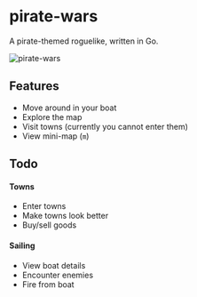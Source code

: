 # pirate-wars
A pirate-themed roguelike, written in Go.

![pirate-wars](https://storage.5apps.com/silverbucket/public/shares/250104-0028-Screenshot%202025-01-04%20at%2001.27.18.jpg)

## Features
* Move around in your boat
* Explore the map
* Visit towns (currently you cannot enter them)
* View mini-map (`m`)

## Todo

#### Towns
* Enter towns
* Make towns look better
* Buy/sell goods

#### Sailing
* View boat details
* Encounter enemies
* Fire from boat
